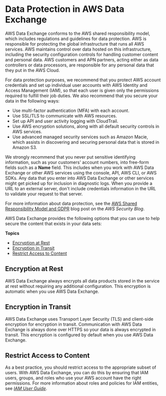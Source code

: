 # Data Protection in AWS Data Exchange<a name="data-proctection"></a>

AWS Data Exchange conforms to the AWS shared responsibility model, which includes regulations and guidelines for data protection\. AWS is responsible for protecting the global infrastructure that runs all AWS services\. AWS maintains control over data hosted on this infrastructure, including the security configuration controls for handling customer content and personal data\. AWS customers and APN partners, acting either as data controllers or data processors, are responsible for any personal data that they put in the AWS Cloud\.

For data protection purposes, we recommend that you protect AWS account credentials and set up individual user accounts with AWS Identity and Access Management \(IAM\), so that each user is given only the permissions required to fulfill their job duties\. We also recommend that you secure your data in the following ways:
+ Use multi\-factor authentication \(MFA\) with each account\.
+ Use SSL/TLS to communicate with AWS resources\.
+ Set up API and user activity logging with CloudTrail\.
+ Use AWS encryption solutions, along with all default security controls in AWS services\.
+ Use advanced managed security services such as Amazon Macie, which assists in discovering and securing personal data that is stored in Amazon S3\.

We strongly recommend that you never put sensitive identifying information, such as your customers' account numbers, into free\-form fields such as a **Name** field\. This includes when you work with AWS Data Exchange or other AWS services using the console, API, AWS CLI, or AWS SDKs\. Any data that you enter into AWS Data Exchange or other services might get picked up for inclusion in diagnostic logs\. When you provide a URL to an external server, don't include credentials information in the URL to validate your request to that server\.

For more information about data protection, see the [AWS Shared Responsibility Model and GDPR](https://aws.amazon.com/blogs/security/the-aws-shared-responsibility-model-and-gdpr) blog post on the *AWS Security Blog*\. 

AWS Data Exchange provides the following options that you can use to help secure the content that exists in your data sets:

**Topics**
+ [Encryption at Rest](#data-protection-encryption-rest)
+ [Encryption in Transit](#data-protection-encryption-in-transit)
+ [Restrict Access to Content](#data-protection-restrict-access)

## Encryption at Rest<a name="data-protection-encryption-rest"></a>

AWS Data Exchange always encrypts all data products stored in the service at rest without requiring any additional configuration\. This encryption is automatic when you use AWS Data Exchange\.

## Encryption in Transit<a name="data-protection-encryption-in-transit"></a>

AWS Data Exchange uses Transport Layer Security \(TLS\) and client\-side encryption for encryption in transit\. Communication with AWS Data Exchange is always done over HTTPS so your data is always encrypted in transit\. This encryption is configured by default when you use AWS Data Exchange\.

## Restrict Access to Content<a name="data-protection-restrict-access"></a>

As a best practice, you should restrict access to the appropriate subset of users\. With AWS Data Exchange, you can do this by ensuring that IAM users, groups, and roles who use your AWS account have the right permissions\. For more information about roles and policies for IAM entities, see *[IAM User Guide](https://docs.aws.amazon.com/IAM/latest/UserGuide/)*\.
